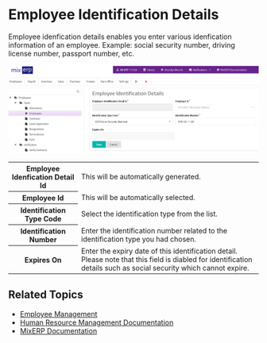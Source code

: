 # Employee Identification Details

Employee idenfication details enables you enter various idenfication
information of an employee. Example: social security number,
driving license number, passport number, etc.

![Employee Identification Detail](images/employee-identification-detail.png)

<table class="ui padded compact attached small blue table">
    <tr>
        <th>
            Employee Idenfication Detail Id
        </th>
        <td>
            This will be automatically generated.
        </td>
    </tr>
    <tr>
        <th>
            Employee Id
        </th>
        <td>
            This will be automatically selected.
        </td>
    </tr>
    <tr>
        <th>Identification Type Code
        </th>
        <td>Select the identification type from the list.
        </td>
    </tr>
    <tr>
        <th>Identification Number
        </th>
        <td>
            Enter the identification number related to the identification
            type you had chosen.
        </td>
    </tr>
    <tr>
        <th>Expires On
        </th>
        <td>Enter the expiry date of this identification detail.
        Please note that this field is diabled for identification
        details such as social security which cannot expire.
        </td>
    </tr>
</table>

## Related Topics
* [Employee Management](employee-managment.md)
* [Human Resource Management Documentation](index.md)
* [MixERP Documentation](../index.md)
